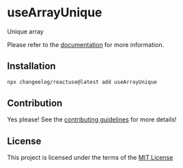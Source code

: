 # useArrayUnique

Unique array

Please refer to the [documentation](#) for more information.

## Installation

```bash
npx changeelog/reactuse@latest add useArrayUnique
```

## Contribution

Yes please! See the [contributing guidelines](/CONTRIBUTING.md) for more details!

## License

This project is licensed under the terms of the [MIT License](/LICENSE)
